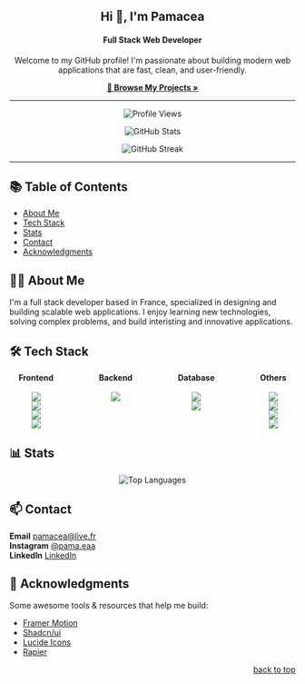 <a id="readme-top"></a>

<div align="center">
  <h2>Hi 👋, I'm Pamacea</h2>
  <h4>Full Stack Web Developer</h4>

  <p>Welcome to my GitHub profile! I'm passionate about building modern web applications that are fast, clean, and user-friendly.</p>

  <a href="https://github.com/Pamacea?tab=repositories"><strong>🔎 Browse My Projects »</strong></a>
</div>

---

<p align="center">
  <img src="https://komarev.com/ghpvc/?username=Pamacea&label=Profile%20Views&color=0e75b6&style=flat" alt="Profile Views" />
</p>

<p align="center">
  <img src="https://github-readme-stats.vercel.app/api?username=Pamacea&show_icons=true&theme=default&locale=en" alt="GitHub Stats" />
</p>

<p align="center">
  <img src="https://github-readme-streak-stats.herokuapp.com/?user=Pamacea&theme=default" alt="GitHub Streak" />
</p>

---

## 📚 Table of Contents

- [About Me](#about-me)
- [Tech Stack](#tech-stack)
- [Stats](#stats)
- [Contact](#contact)
- [Acknowledgments](#acknowledgments)


## 🧑‍💻 About Me

I'm a full stack developer based in France, specialized in designing and building scalable web applications. I enjoy learning new technologies, solving complex problems, and build interisting and innovative applications.



## 🛠️ Tech Stack

<div align="center" style="display: flex; justify-content: center; gap: 40px; flex-wrap: wrap;">
  <div align="center">
    <strong>Frontend</strong><br><br>
    <img src="https://img.shields.io/badge/React-61DAFB?style=flat&logo=react&logoColor=black" /><br>
    <img src="https://img.shields.io/badge/NextJs-000000?style=flat&logo=next.js&logoColor=white" /><br>
    <img src="https://img.shields.io/badge/TailwindCSS-38B2AC?style=flat&logo=tailwind-css&logoColor=white" /><br>
    <img src="https://img.shields.io/badge/TypeScript-007ACC?style=flat&logo=typescript&logoColor=white" />
  </div>
<br>
  <div align="center">
    <strong>Backend</strong><br><br>
    <img src="https://img.shields.io/badge/Node.js-339933?style=flat&logo=node.js&logoColor=white" />
  </div>
<br>
  <div align="center">
    <strong>Database</strong><br><br>
    <img src="https://img.shields.io/badge/PostgreSQL-316192?logo=postgresql&logoColor=white" /><br>
    <img src="https://img.shields.io/badge/ORM-Prisma-black" />
  </div>
<br>
  <div align="center">
    <strong>Others</strong><br><br>
    <img src="https://img.shields.io/badge/Git-F05032?style=flat&logo=git&logoColor=white" /><br>
    <img src="https://img.shields.io/badge/GitHub-181717?style=flat&logo=github&logoColor=white" /><br>
    <img src="https://img.shields.io/badge/Docker-2496ED?style=flat&logo=docker&logoColor=white" /><br>
    <img src="https://img.shields.io/badge/Figma-383838?logo=figma" />
  </div>
</div>


## 📊 Stats

<p align="center">
  <img src="https://github-readme-stats.vercel.app/api/top-langs/?username=Pamacea&layout=compact&theme=default" alt="Top Languages" />
</p>

## 📫 Contact

 **Email** [pamacea@live.fr](mailto:pamacea@live.fr)  
 **Instagram** [@pama.eaa](https://www.instagram.com/pama.eaa/)  
 **LinkedIn** [LinkedIn](www.linkedin.com/in/yanis-dessaint)  

## 🙌 Acknowledgments

Some awesome tools & resources that help me build:

- [Framer Motion](https://motion.dev)
- [Shadcn/ui](https://ui.shadcn.com)
- [Lucide Icons](https://lucide.dev/icons/)
- [Rapier](www.google.com/url?sa=t&rct=j&q=&esrc=s&source=web&cd=&ved=2ahUKEwiCk8HXlf6MAxUYTqQEHc1yNtgQFnoECCIQAQ&url=https%3A%2F%2Fgithub.com%2Fpmndrs%2Freact-three-rapier&usg=AOvVaw2GMet_EQbdtUXsQcWFzDbY&opi=89978449)

<p align="right"><a href="#readme-top">back to top</a></p>
